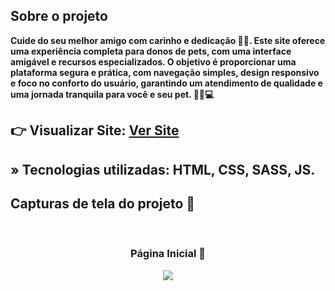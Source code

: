 <h2>Sobre o projeto</h2>

<p><b>Cuide do seu melhor amigo com carinho e dedicação 🐾💖. Este site oferece uma experiência completa para donos de pets, com uma interface amigável e recursos especializados. O objetivo é proporcionar uma plataforma segura e prática, com navegação simples, design responsivo e foco no conforto do usuário, garantindo um atendimento de qualidade e uma jornada tranquila para você e seu pet. 🐶🐱💻</b></p>


## 👉 Visualizar Site: <a href='https://petcare-iota.vercel.app/'>Ver Site</a>

## » Tecnologias utilizadas: HTML, CSS, SASS, JS.


<h2>Capturas de tela do projeto 📸</h2>
<br>
<h3 align='center'>Página Inicial 🏡</h3>

<div align='center'>
  <a href="https://petcare-iota.vercel.app/" target="_blank">
    <img src='./assets/img/capa.png'/>
  </a>
</div>

